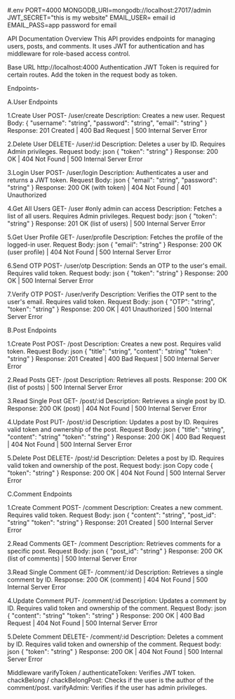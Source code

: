 #.env
PORT=4000
MONGODB_URI=mongodb://localhost:27017/admin
JWT_SECRET="this is my website"
EMAIL_USER= email id
EMAIL_PASS=app password for email

API Documentation
Overview
This API provides endpoints for managing users, posts, and comments. It uses JWT for authentication and has middleware for role-based access control.

Base URL
http://localhost:4000
Authentication
JWT Token is required for certain routes.
Add the token in the request body as token.



Endpoints-

A.User Endpoints

1.Create User
POST- /user/create
Description: Creates a new user.
Request Body:
{
  "username": "string",
  "password": "string",
  "email": "string"
}
Response: 201 Created | 400 Bad Request | 500 Internal Server Error

2.Delete User
DELETE- /user/:id
Description: Deletes a user by ID. Requires Admin privileges.
Request body:
json
{
  "token": "string"
}
Response: 200 OK | 404 Not Found | 500 Internal Server Error

3.Login User
POST- /user/login
Description: Authenticates a user and returns a JWT token.
Request Body:
json
{
  "email": "string",
  "password": "string"
}
Response: 200 OK (with token) | 404 Not Found | 401 Unauthorized

4.Get All Users
GET- /user     #only admin can access 
Description: Fetches a list of all users. Requires Admin privileges.
Request body:
json
{
  "token": "string"
}
Response: 201 OK (list of users) | 500 Internal Server Error

5.Get User Profile
GET- /user/profile
Description: Fetches the profile of the logged-in user.
Request Body:
json
{
  "email": "string"
}
Response: 200 OK (user profile) | 404 Not Found | 500 Internal Server Error

6.Send OTP
POST- /user/otp
Description: Sends an OTP to the user's email. Requires valid token.
Request body:
json
{
  "token": "string"
}
Response: 200 OK | 500 Internal Server Error

7.Verify OTP
POST- /user/verify
Description: Verifies the OTP sent to the user's email. Requires valid token.
Request Body:
json
{
  "OTP": "string",
  "token": "string"
}
Response: 200 OK | 401 Unauthorized | 500 Internal Server Error


B.Post Endpoints

1.Create Post
POST- /post
Description: Creates a new post. Requires valid token.
Request Body:
json
{
  "title": "string",
  "content": "string"
  "token": "string"
}
Response: 201 Created | 400 Bad Request | 500 Internal Server Error

2.Read Posts
GET- /post
Description: Retrieves all posts.
Response: 200 OK (list of posts) | 500 Internal Server Error

3.Read Single Post
GET- /post/:id
Description: Retrieves a single post by ID.
Response: 200 OK (post) | 404 Not Found | 500 Internal Server Error

4.Update Post
PUT- /post/:id
Description: Updates a post by ID. Requires valid token and ownership of the post.
Request Body:
json
{
  "title": "string",
  "content": "string"
  "token": "string"
}
Response: 200 OK | 400 Bad Request | 404 Not Found | 500 Internal Server Error

5.Delete Post
DELETE- /post/:id
Description: Deletes a post by ID. Requires valid token and ownership of the post.
Request body:
json
Copy code
{
  "token": "string"
}
Response: 200 OK | 404 Not Found | 500 Internal Server Error


C.Comment Endpoints

1.Create Comment
POST- /comment
Description: Creates a new comment. Requires valid token.
Request Body:
json
{
  "content": "string",
  "post_id": "string"
  "token": "string"
}
Response: 201 Created | 500 Internal Server Error

2.Read Comments
GET- /comment
Description: Retrieves comments for a specific post.
Request Body:
json
{
  "post_id": "string"
}
Response: 200 OK (list of comments) | 500 Internal Server Error

3.Read Single Comment
GET- /comment/:id
Description: Retrieves a single comment by ID.
Response: 200 OK (comment) | 404 Not Found | 500 Internal Server Error

4.Update Comment
PUT- /comment/:id
Description: Updates a comment by ID. Requires valid token and ownership of the comment.
Request Body:
json
{
  "content": "string"
  "token": "string"
}
Response: 200 OK | 400 Bad Request | 404 Not Found | 500 Internal Server Error

5.Delete Comment
DELETE- /comment/:id
Description: Deletes a comment by ID. Requires valid token and ownership of the comment.
Request body:
json
{
  "token": "string"
}
Response: 200 OK | 404 Not Found | 500 Internal Server Error


Middleware
varifyToken / authenticateToken: Verifies JWT token.
chackBelong / chackBelongPost: Checks if the user is the author of the comment/post.
varifyAdmin: Verifies if the user has admin privileges.
